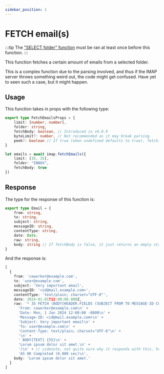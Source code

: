 ```yaml
---
sidebar_position: 1
---
```


# FETCH email(s)

:::tip
The ["SELECT folder" function](../folders/select) must be ran at least once before this function.
:::

This function fetches a certain amount of emails from a selected folder.

This is a complex function due to the parsing involved, and thus if the IMAP server throws something weird out, the code might get confused. Have yet to seen such a case, but it might happen.

## Usage

This function takes in props with the following type:

```ts
export type FetchEmailsProps = {
    limit: [number, number],
    folder: string,
    fetchBody: boolean, // Introduced in v0.0.9
    byteLimit?: number, // Not recommended as it may break parsing.
    peek?: boolean // If true (when undefined defaults to true), fetching the email won't set the "\Seen" flag
}
```

```ts
let emails = await imap.fetchEmails({
    limit: [35, 35],
    folder: "INBOX",
    fetchBody: true
})
```

## Response

The type for the response of this function is:

```ts
export type Email = {
    from: string,
    to: string,
    subject: string,
    messageID: string,
    contentType: string,
    date: Date,
    raw: string,
    body: string // If fetchBody is false, it just returns an empty string
}
```

And the response is:

```ts
[
  {
    from: 'coworker@example.com',
    to: 'user@example.com',
    subject: 'Very important email',
    messageID: '<id@mail.example.com>',
    contentType: 'text/plain; charset="UTF-8"',
    date: 2024-01-01T12:00:00.000Z,
    raw: '* 35 FETCH (BODY[HEADER.FIELDS (SUBJECT FROM TO MESSAGE-ID CONTENT-TYPE DATE)] {256}\n' +
      'From: coworker@example.com\n' +
      'Date: Mon, 1 Jan 2024 12:00:00 -0800\n' +
      'Message-ID: <id@mail.example.com>\n' +
      'Subject: Very important email\n' +
      'To: user@example.com\n' +
      'Content-Type: text/plain; charset="UTF-8"\n' +
      '\n' +
      ' BODY[TEXT] {55}\n' +
      'Lorum ipsum dolor sit amet.\n' +
      ')\n' + // sidenote, not quite sure why it responds with this, however the code SHOULD work fine with & without it.
      'A5 OK Completed (0.000 sec)\n',
    body: 'Lorum ipsum dolor sit amet.'
  }
]
```